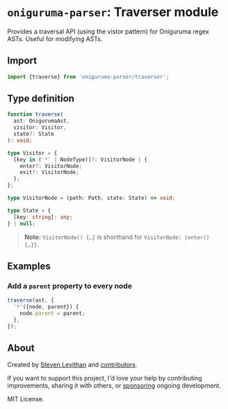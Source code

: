 # `oniguruma-parser`: Traverser module

Provides a traversal API (using the vistor pattern) for Oniguruma regex ASTs. Useful for modifying ASTs.

## Import

```js
import {traverse} from 'oniguruma-parser/traverser';
```

## Type definition

```ts
function traverse(
  ast: OnigurumaAst,
  visitor: Visitor,
  state?: State
): void;

type Visitor = {
  [key in ('*' | NodeType)]?: VisitorNode | {
    enter?: VisitorNode;
    exit?: VisitorNode;
  };
};

type VisitorNode = (path: Path, state: State) => void;

type State = {
  [key: string]: any;
} | null;
```

> **Note:** `VisitorNode() {…}` is shorthand for `VisitorNode: {enter() {…}}`.

## Examples

### Add a `parent` property to every node

```js
traverse(ast, {
  '*'({node, parent}) {
    node.parent = parent;
  },
});
```

## About

Created by [Steven Levithan](https://github.com/slevithan) and [contributors](https://github.com/slevithan/oniguruma-parser/graphs/contributors).

If you want to support this project, I'd love your help by contributing improvements, sharing it with others, or [sponsoring](https://github.com/sponsors/slevithan) ongoing development.

MIT License.
